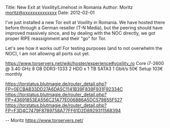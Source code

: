 Title:  New Exit at Voxility/Limehost in Romania
Author: Moritz <moritz@xxxxxxxxxxxxxx>
Date: 2012-02-01


I've just installed a new Tor exit at Voxility in Romania. We have
hosted there before through a German reseller (T-N Media), but the
peering should have improved massively since, and by dealing with the
NOC directly, we got proper RIPE reassignment and their "go" for Tor.

Let's see how it works out! For testing purposes (and to not overwhelm
the NOC), I am not allowing all ports out yet.

<https://www.torservers.net/wiki/hoster/experience#voxility_ro>
Core i7-2600 @ 3.40 GHz
8 GB DDR3-1333
2 HDD x 1 TB SATA3
1 Gbit/s
50€ Setup
103€ monthly

<https://torstatus.blutmagie.de/router_detail.php?FP=0ECBAB33DD27A6DA5C1141B39F839F931F92334C>
<https://torstatus.blutmagie.de/router_detail.php?FP=43691853EA556C21A77E006886A5DC579855F527>
<https://torstatus.blutmagie.de/router_detail.php?FP=F3D4C7479F8789758A77FF61D2D8929311568394>

-- 
Moritz
<https://www.torservers.net/>

